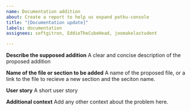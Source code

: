 ```yaml
---
name: Documentation addition
about: Create a report to help us expand potku-console
title: "[Documentation update]"
labels: documentation
assignees: softgitron, EddieTheCubeHead, joomakelastudent

---
```


**Describe the supposed addition**
A clear and concise description of the proposed addition

**Name of the file or section to be added**
A name of the proposed file, or a link to the file to recieve a new section and the seciton name.

**User story**
A short user story

**Additional context**
Add any other context about the problem here.